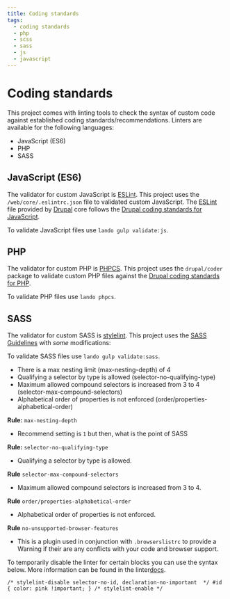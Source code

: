 ```yaml
---
title: Coding standards
tags:
  - coding standards
  - php
  - scss
  - sass
  - js
  - javascript
---
```

# Coding standards

This project comes with linting tools to check the syntax of custom code against
established coding standards/recommendations. Linters are available for the
following languages:

* JavaScript (ES6)
* PHP
* SASS

## JavaScript (ES6)

The validator for custom JavaScript is [ESLint][]. This project uses the
`/web/core/.eslintrc.json` file to validated custom JavaScript. The [ESLint][]
file provided by [Drupal][] core follows the
[Drupal coding standards for JavaScript][].

To validate JavaScript files use `lando gulp validate:js`.

## PHP

The validator for custom PHP is [PHPCS][]. This project uses the `drupal/coder`
package to validate custom PHP files against the
[Drupal coding standards for PHP][].

To validate PHP files use `lando phpcs`.

## SASS

The validator for custom SASS is [stylelint][]. This project uses the
[SASS Guidelines][] with _some_ modifications:

To validate SASS files use `lando gulp validate:sass`.

* There is a max nesting limit (max-nesting-depth) of 4
* Qualifying a selector by type is allowed (selector-no-qualifying-type)
* Maximum allowed compound selectors is increased from 3 to 4 (selector-max-compound-selectors)
* Alphabetical order of properties is not enforced (order/properties-alphabetical-order)

**Rule:** `max-nesting-depth`
* Recommend setting is `1` but then, what is the point of SASS

**Rule:** `selector-no-qualifying-type`
* Qualifying a selector by type is allowed.

**Rule** `selector-max-compound-selectors`
* Maximum allowed compound selectors is increased from 3 to 4.

**Rule** `order/properties-alphabetical-order`
* Alphabetical order of properties is not enforced.

**Rule** `no-unsupported-browser-features`
* This is a plugin used in conjunction with `.browserslistrc` to provide a
Warning if their are any conflicts with your code and browser support.

To temporarily disable the linter for certain blocks you can use the syntax
below. More information can be found in the linter[docs][].

`
/* stylelint-disable selector-no-id, declaration-no-important  */
#id {
  color: pink !important;
}
/* stylelint-enable */
`

[Drupal]: https://drupal.org
[Drupal coding standards for JavaScript]: https://www.drupal.org/docs/develop/standards/javascript/javascript-coding-standards
[Drupal coding standards for PHP]: https://www.drupal.org/docs/develop/standards/coding-standards
[ESLint]: https://eslint.org
[PHPCS]: https://github.com/squizlabs/PHP_CodeSniffer
[stylelint]: https://github.com/stylelint/stylelint
[SASS Guidelines]: https://sass-guidelin.es
[docs]: https://github.com/stylelint/stylelint/blob/master/docs/user-guide/configuration.md#turning-rules-off-from-within-your-css

